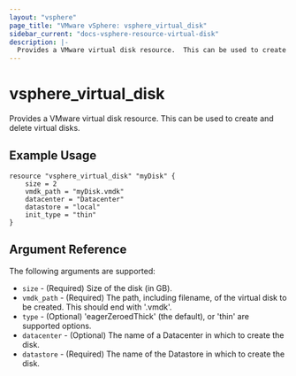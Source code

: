 ```yaml
---
layout: "vsphere"
page_title: "VMware vSphere: vsphere_virtual_disk"
sidebar_current: "docs-vsphere-resource-virtual-disk"
description: |-
  Provides a VMware virtual disk resource.  This can be used to create and delete virtual disks.
---
```


# vsphere\_virtual\_disk

Provides a VMware virtual disk resource.  This can be used to create and delete virtual disks.

## Example Usage

```
resource "vsphere_virtual_disk" "myDisk" {
    size = 2
    vmdk_path = "myDisk.vmdk"
    datacenter = "Datacenter"
    datastore = "local"
    init_type = "thin"
}
```

## Argument Reference

The following arguments are supported:

* `size` - (Required) Size of the disk (in GB).
* `vmdk_path` - (Required) The path, including filename, of the virtual disk to be created.  This should end with '.vmdk'.
* `type` - (Optional) 'eagerZeroedThick' (the default), or 'thin' are supported options.
* `datacenter` - (Optional) The name of a Datacenter in which to create the disk.
* `datastore` - (Required) The name of the Datastore in which to create the disk.